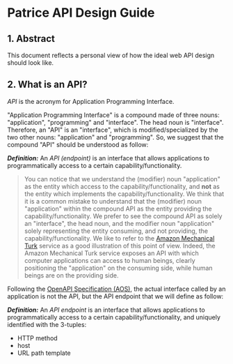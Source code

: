 # Patrice API Design Guide

## 1. Abstract

This document reflects a personal view of how the ideal web API design should look like.

## 2. What is an API?

_API_ is the acronym for Application Programming Interface.

"Application Programming Interface" is a compound made of three nouns: "application", "programming" and "interface". The head noun is "interface". Therefore, an "API" is an "interface", which is modified/specialized by the two other nouns: "application" and "programming". So, we suggest that the compound "API" should be understood as follow:

_**Definition:**_ An _API (endpoint)_ is an interface that allows applications to programmatically access to a certain capability/functionality.

> You can notice that we understand the (modifier) noun "application" as the entity which access to the capability/functionality, and **not** as the entity which implements the capability/functionality.
We think that it is a common mistake to understand that the (modifier) noun "application" within the compound API as the entity providing the capability/functionality.
We prefer to see the compound API as solely an "interface", the head noun, and the modifier noun "application" solely representing the entity consuming, and not providing, the capability/functionality.
We like to refer to the [Amazon Mechanical Turk](https://www.mturk.com/) service as a good illustration of this point of view. Indeed, the Amazon Mechanical Turk service exposes an API with which computer applications can access to human beings, clearly positioning the "application" on the consuming side, while human beings are on the providing side.

Following the [OpenAPI Specification (AOS)](https://github.com/OAI/OpenAPI-Specification), the actual interface called by an application is not the API, but the API endpoint that we will define as follow:

_**Definition:**_ An _API endpoint_ is an interface that allows applications to programmatically access to a certain capability/functionality, and uniquely identified with the 3-tuples:
* HTTP method
* host
* URL path template
